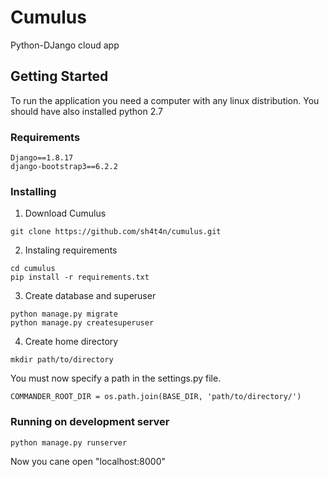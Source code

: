 # Cumulus
Python-DJango cloud app

## Getting Started

To run the application you need a computer with any linux distribution.
You should have also installed python 2.7

### Requirements
```
Django==1.8.17
django-bootstrap3==6.2.2
```
### Installing
1. Download Cumulus
```
git clone https://github.com/sh4t4n/cumulus.git
```
2. Instaling requirements
```
cd cumulus
pip install -r requirements.txt
```
3. Create database and superuser
```
python manage.py migrate
python manage.py createsuperuser
```
4. Create home directory
```
mkdir path/to/directory
```
You must now specify a path in the settings.py file.
```
COMMANDER_ROOT_DIR = os.path.join(BASE_DIR, 'path/to/directory/')
```
### Running on development server
```
python manage.py runserver
```
Now you cane open "localhost:8000" 
